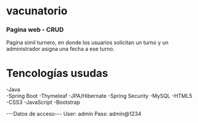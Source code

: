 # vacunatorio

<div aling="center">
<h3>Pagina web - CRUD</h3>
</div>

Pagina simil turnero, en donde los usuarios solicitan un turno y un administrador asigna una fecha a ese turno.

<h1>Tencologías usudas</h1>
-Java<br>
-Spring Boot
-Thymeleaf
-JPA/Hibernate
-Spring Security
-MySQL
-HTML5
-CSS3
-JavaScript
-Bootstrap

---Datos de acceso---
User: admin
Pass: admin@1234
